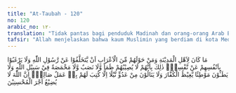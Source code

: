 ```yaml
---
title: "At-Taubah - 120"
no: 120
arabic_no: ١٢٠
translation: "Tidak pantas bagi penduduk Madinah dan orang-orang Arab Badui yang berdiam di sekitar mereka, tidak turut menyertai Rasulullah (pergi berperang) dan tidak pantas (pula) bagi mereka lebih mencintai diri mereka daripada (mencintai) diri Rasul. Yang demikian itu karena mereka tidak ditimpa kehausan, kepayahan dan kelaparan di jalan Allah, dan tidak (pula) menginjak suatu tempat yang membangkitkan amarah orang-orang kafir, dan tidak menimpakan suatu bencana kepada musuh, kecuali (semua) itu akan dituliskan bagi mereka sebagai suatu amal kebajikan. Sungguh, Allah tidak menyia-nyiakan pahala orang-orang yang berbuat baik,"
tafsir: "Allah menjelaskan bahwa kaum Muslimin yang berdiam di kota Medinah, dan kaum Muslimin Badui yang berdiam di sekitar kota Medinah seharusnya menyertai Rasulullah saw ke medan perang dan tidak patut bagi mereka untuk tidak mencintai Rasulullah saw karena lebih mencintai diri sendiri. Bila mereka tidak ikut ke medan perang dan hanya tinggal di rumah, ini berarti mereka tidak bersedia menanggung bermacam penderitaan untuk membela agama Allah, mereka tidak merasakan haus, payah dan lapar, dan tidak pula menginjak daerah yang dipertahankan oleh orang-orang kafir, dan tidak pula ikut menimpakan suatu bencana kepada musuh sebagai yang dirasakan dan dilaksanakan oleh orang-orang yang ikut berperang. Padahal jika mereka mengalami dan melaksanakan hal-hal tersebut niscaya akan dituliskan bagi mereka di sisi Allah sebagai amal saleh setiap kali mereka mengalami dan melaksanakannya, dan akan diberi ganjaran yang amat besar sebagaimana yang dilakukan terhadap orang-orang yang ikut berperang bersama Rasulullah. Setiap kebajikan yang dilakukan oleh orang-orang mukmin baik yang berupa pengorbanan lahir maupun batin tidak akan disia-siakan Allah, apalagi kebajikan untuk membela agama-Nya.\n\nOrang-orang yang tinggal di rumah tanpa alasan yang dibenarkan Allah, sesungguhnya adalah orang-orang yang mementingkan diri sendiri, tidak bersedia memberikan pengorbanan dan penderitaan untuk kepentingan bersama dan untuk membela agama Allah. Padahal kenikmatan yang mereka peroleh dalam rumah tangga mereka adalah semata-mata karunia dan rahmat dari Allah.\n\nKesetiaan dan ketaatan kepada Rasulullah haruslah dalam segala situasi dan keadaan, baik pada waktu suka, maupun duka, yang memerlukan pengorbanan atas kesenangan diri, kenikmatan hidup, harta benda dan jiwa raga. Oleh sebab itu, bila datang suatu bahaya yang mengancam kepentingan bersama, kehormatan bangsa dan agama, maka setiap orang mukmin harus bangkit berjuang bersama-sama, tanpa memperhitungkan laba-rugi bagi diri sendiri. Ini adalah lebih mulia, dari pada yang hidup dalam kemewahan, tetapi kehilangan kehormatan diri, agama, bangsa, dan tanah airnya.\n\nAllah tidak menyia-nyiakan setiap amal kebajikan dan pengorbanan yang diberikan oleh setiap orang mukmin. Ganjaran pahala yang amat besar disediakan-Nya untuk orang-orang mukmin yang telah berjuang bersama Rasulullah, dan selanjutnya, untuk orang-orang mukmin yang berjuang di jalan Allah, hingga Hari Kiamat kelak. Balasan setiap kebajikan adalah kebajikan pula, inilah ketentuan dari Allah."
---
```


مَا كَانَ لِاَهْلِ الْمَدِيْنَةِ وَمَنْ حَوْلَهُمْ مِّنَ الْاَعْرَابِ اَنْ يَّتَخَلَّفُوْا عَنْ رَّسُوْلِ اللّٰهِ وَلَا يَرْغَبُوْا بِاَنْفُسِهِمْ عَنْ نَّفْسِهٖۗ ذٰلِكَ بِاَنَّهُمْ لَا يُصِيْبُهُمْ ظَمَاٌ وَّلَا نَصَبٌ وَّلَا مَخْمَصَةٌ فِيْ سَبِيْلِ اللّٰهِ وَلَا يَطَـُٔوْنَ مَوْطِئًا يَّغِيْظُ الْكُفَّارَ وَلَا يَنَالُوْنَ مِنْ عَدُوٍّ نَّيْلًا اِلَّا كُتِبَ لَهُمْ بِهٖ عَمَلٌ صَالِحٌۗ اِنَّ اللّٰهَ لَا يُضِيْعُ اَجْرَ الْمُحْسِنِيْنَ 

